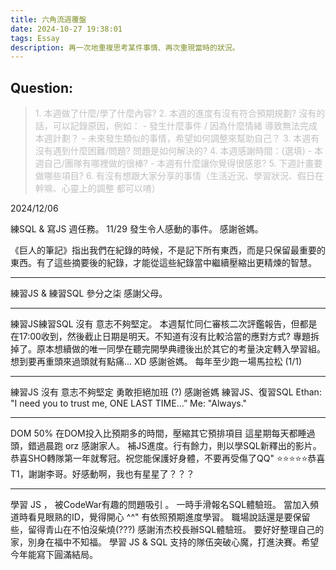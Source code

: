 ```yaml
---
title: 六角流週覆盤
date: 2024-10-27 19:38:01
tags: Essay
description: 再一次地重複思考某件事情、再次重現當時的狀況。
---
```

## Question:
> <font color=#c0c0c0> 1. 本週做了什麼/學了什麼內容? </font>
> <font color=#c0c0c0> 2. 本週的進度有沒有符合預期規劃? 沒有的話，可以記錄原因，例如： </font>
> <font color=#c0c0c0>	- 發生什麼事件 / 因為什麼情緒 導致無法完成本週計劃？ </font>
> <font color=#c0c0c0>	- 未來發生類似的事情，希望如何調整來幫助自己？ </font>
> <font color=#c0c0c0> 3. 本週有沒有遇到什麼困難/問題? 問題是如何解決的? </font>
> <font color=#c0c0c0> 4. 本週感謝時間：(選填) </font>
> <font color=#c0c0c0>	- 本週自己/團隊有哪裡做的很棒? </font>
> <font color=#c0c0c0>    - 本週有什麼讓你覺得很感恩? </font>
> <font color=#c0c0c0> 5. 下週計畫要做哪些項目? </font>
> <font color=#c0c0c0> 6. 有沒有想跟大家分享的事情（生活近況、學習狀況、假日在幹嘛、心靈上的調整 都可以唷） </font>

2024/12/06

練SQL & 寫JS 週任務。 
11/29 發生令人感動的事件。 
感謝爸媽。

《巨人的筆記》指出我們在紀錄的時候，不是記下所有東西，而是只保留最重要的東西。有了這些摘要後的紀錄，才能從這些紀錄當中繼續壓縮出更精煉的智慧。

***********************************************************

練習JS & 練習SQL
參分之柒 
感謝父母。

***********************************************************

練習JS練習SQL
沒有 意志不夠堅定。
本週幫忙同仁審核二次評鑑報告，但都是在17:00收到，然後截止日期是明天。不知道有沒有比較洽當的應對方式?
專題拆掉了。原本想續做的唯一同學在聽完開學典禮後出於其它的考量決定轉入學習組。想到要再重頭來過頭就有點痛… XD
感謝爸媽。
每年至少跑一場馬拉松 (1/1) 

***********************************************************

練習JS
沒有 意志不夠堅定
勇敢拒絕加班 (?)
感謝爸媽
練習JS、復習SQL
Ethan: "I need you to trust me, ONE LAST TIME...”
Me: "Always."

***********************************************************
DOM
50% 在DOM投入比預期多的時間，壓縮其它預排項目
這星期每天都睡過頭，錯過晨跑 orz
感謝家人。
補JS進度。行有餘力，則以學SQL新釋出的影片。
恭喜SHO轉隊第一年就奪冠。祝您能保護好身體，不要再受傷了QQ"
⭐⭐⭐⭐⭐恭喜T1，謝謝李哥。好感動啊，我也有星星了？？？
***********************************************************
學習 JS ， 被CodeWar有趣的問題吸引 。
一時手滑報名SQL體驗班。 當加入頻道時看見眼熟的ID，覺得開心 ^^"
有依照預期進度學習。
職場說話還是要保留些，留得青山在不怕沒柴燒(???) 
感謝洧杰校長辦SQL體驗班。
要好好整理自己的家，別身在福中不知福。
學習 JS & SQL
支持的隊伍突破心魔，打進決賽。希望今年能寫下圓滿結局。